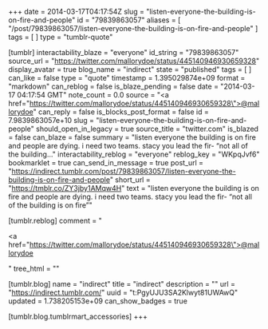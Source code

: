 +++
date = 2014-03-17T04:17:54Z
slug = "listen-everyone-the-building-is-on-fire-and-people"
id = "79839863057"
aliases = [ "/post/79839863057/listen-everyone-the-building-is-on-fire-and-people" ]
tags = [ ]
type = "tumblr-quote"

[tumblr]
interactability_blaze = "everyone"
id_string = "79839863057"
source_url = "https://twitter.com/mallorydoe/status/445140946930659328"
display_avatar = true
blog_name = "indirect"
state = "published"
tags = [ ]
can_like = false
type = "quote"
timestamp = 1.395029874e+09
format = "markdown"
can_reblog = false
is_blaze_pending = false
date = "2014-03-17 04:17:54 GMT"
note_count = 0.0
source = "<a href=\"https://twitter.com/mallorydoe/status/445140946930659328\">@mallorydoe</a>"
can_reply = false
is_blocks_post_format = false
id = 7.9839863057e+10
slug = "listen-everyone-the-building-is-on-fire-and-people"
should_open_in_legacy = true
source_title = "twitter.com"
is_blazed = false
can_blaze = false
summary = "listen everyone the building is on fire and people are dying. i need two teams. stacy you lead the fir- “not all of the building..."
interactability_reblog = "everyone"
reblog_key = "WKpqJvf6"
bookmarklet = true
can_send_in_message = true
post_url = "https://indirect.tumblr.com/post/79839863057/listen-everyone-the-building-is-on-fire-and-people"
short_url = "https://tmblr.co/ZY3jby1AMqw4H"
text = "listen everyone the building is on fire and people are dying. i need two teams. stacy you lead the fir- &ldquo;not all of the building is on fire&rdquo;"

[tumblr.reblog]
comment = "<p><a href=\"https://twitter.com/mallorydoe/status/445140946930659328\">@mallorydoe</a></p>"
tree_html = ""

[tumblr.blog]
name = "indirect"
title = "indirect"
description = ""
url = "https://indirect.tumblr.com/"
uuid = "t:PgyUJU3SA2Klwyt81UWAwQ"
updated = 1.738205153e+09
can_show_badges = true

[tumblr.blog.tumblrmart_accessories]
+++
